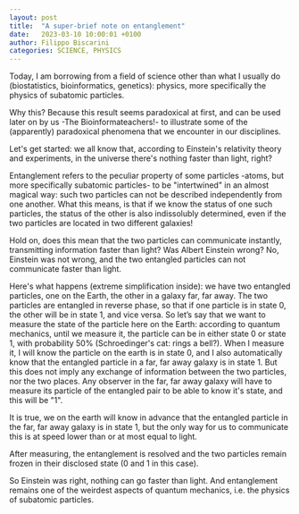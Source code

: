 ```yaml
---
layout: post
title:  "A super-brief note on entanglement"
date:   2023-03-10 10:00:01 +0100
author: Filippo Biscarini
categories: SCIENCE, PHYSICS
---
```


Today, I am borrowing from a field of science other than what I usually do (biostatistics, bioinformatics, genetics): physics, 
more specifically the physics of subatomic particles.

Why this? Because this result seems paradoxical at first, and can be used later on by us -The Bioinformateachers!- to illustrate some 
of the (apparently) paradoxical phenomena that we encounter in our disciplines.

Let's get started: we all know that, according to Einstein's relativity theory and experiments, in the universe there's nothing faster than light, right?

Entanglement refers to the peculiar property of some particles -atoms, but more specifically subatomic particles- to be "intertwined" 
in an almost magical way: such two particles can not be described independently from one another. 
What this means, is that if we know the status of one such particles, the status of the other is also indissolubly determined, 
even if the two particles are located in two different galaxies!

Hold on, does this mean that the two particles can communicate instantly, transmitting information faster than light? 
Was Albert Einstein wrong? No, Einstein was not wrong, and the two entangled particles can not communicate faster than light.

Here's what happens (extreme simplification inside): we have two entangled particles, one on the Earth, the other in a galaxy far, far away. 
The two particles are entangled in reverse phase, so that if one particle is in state 0, the other will be in state 1, and vice versa. 
So let’s say that we want to measure the state of the particle here on the Earth: according to quantum mechanics, until we measure it, 
the particle can be in either state 0 or state 1, with probability 50% (Schroedinger's cat: rings a bell?). 
When I measure it, I will know the particle on the earth is in state 0, and I also automatically know that 
the entangled particle in a far, far away galaxy is in state 1. 
But this does not imply any exchange of information between the two particles, nor the two places. 
Any observer in the far, far away galaxy will have to measure its particle of the entangled pair to be able to know it's state, and this will be "1".

It is true, we on the earth will know in advance that the entangled particle in the far, far away galaxy is in state 1, 
but the only way for us to communicate this is at speed lower than or at most equal to light.

After measuring, the entanglement is resolved and the two particles remain frozen in their disclosed state (0 and 1 in this case).

So Einstein was right, nothing can go faster than light. 
And entanglement remains one of the weirdest aspects of quantum mechanics, i.e. the physics of subatomic particles.

